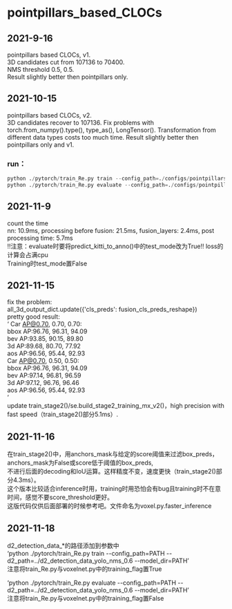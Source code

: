 # pointpillars_based_CLOCs

## 2021-9-16
pointpillars based CLOCs,  v1.   
3D candidates cut from 107136 to 70400.   
NMS threshold 0.5, 0.5.   
Result slightly better then pointpillars only.


## 2021-10-15
pointpillars based CLOCs,  v2.   
3D candidates recover to 107136.
Fix problems with torch.from_numpy().type(), type_as(), LongTensor(). Transformation from different data types costs too much time.
Result slightly better then pointpillars only and v1.  


### run：
```python
python ./pytorch/train_Re.py train --config_path=./configs/pointpillars/car/CLOCs_xyres_16.proto --model_dir=model_dirs/model_dir_CLOCs_temp --pickle_result=True
python ./pytorch/train_Re.py evaluate --config_path=./configs/pointpillars/car/CLOCs_xyres_16.proto --model_dir=model_dirs/model_dir_CLOCs --pickle_result=True/False
```

## 2021-11-9
count the time   
nn: 10.9ms, processing before fusion: 21.5ms, fusion_layers: 2.4ms, post processing time: 5.7ms   
!!注意：evaluate时要将predict_kitti_to_anno()中的test_mode改为True!! loss的计算会占满cpu  
Training时test_mode置False


## 2021-11-15
fix the problem:  
all_3d_output_dict.update({'cls_preds': fusion_cls_preds_reshape})     
pretty good result:   
‘
Car AP@0.70, 0.70, 0.70:  
bbox AP:96.76, 96.31, 94.09  
bev  AP:93.85, 90.15, 89.80  
3d   AP:89.68, 80.70, 77.92  
aos  AP:96.56, 95.44, 92.93  
Car AP@0.70, 0.50, 0.50:  
bbox AP:96.76, 96.31, 94.09  
bev  AP:97.14, 96.81, 96.59  
3d   AP:97.12, 96.76, 96.46  
aos  AP:96.56, 95.44, 92.93  
’  
update train_stage2()/se.build_stage2_training_mx_v2()，high precision with fast speed（train_stage2()部分5.1ms）.  

## 2021-11-16  
在train_stage2()中，用anchors_mask与给定的score阈值来过滤box_preds，anchors_mask为False或score低于阈值的box_preds,  
不进行后面的decoding和IoU运算。这样精度不变，速度更快（train_stage2()部分4.3ms）。  
这个版本比较适合inference时用，training时用恐怕会有bug且training时不在意时间，感觉不要score_threshold更好。  
这版代码仅供后面部署的时候参考吧。文件命名为voxel.py.faster_inference  

## 2021-11-18  
d2_detection_data_*的路径添加到参数中   
‘python ./pytorch/train_Re.py train --config_path=PATH --d2_path=../d2_detection_data_yolo_nms_0.6 --model_dir=PATH’  
注意将train_Re.py与voxelnet.py中的training_flag置True  
  
‘python ./pytorch/train_Re.py evaluate --config_path=PATH --d2_path=../d2_detection_data_yolo_nms_0.6 --model_dir=PATH’  
注意将train_Re.py与voxelnet.py中的training_flag置False  
